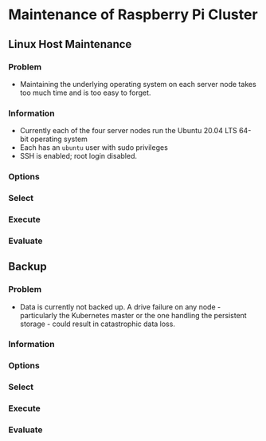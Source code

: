 # Maintenance of Raspberry Pi Cluster

## Linux Host Maintenance

### Problem

- Maintaining the underlying operating system on each server node takes too much time and is too easy to forget.

### Information

- Currently each of the four server nodes run the Ubuntu 20.04 LTS 64-bit operating system
- Each has an `ubuntu` user with sudo privileges
- SSH is enabled; root login disabled.

### Options

### Select

### Execute

### Evaluate

## Backup

### Problem

- Data is currently not backed up. A drive failure on any node - particularly the Kubernetes master or the one handling the persistent storage - could result in catastrophic data loss.

### Information

### Options

### Select

### Execute

### Evaluate